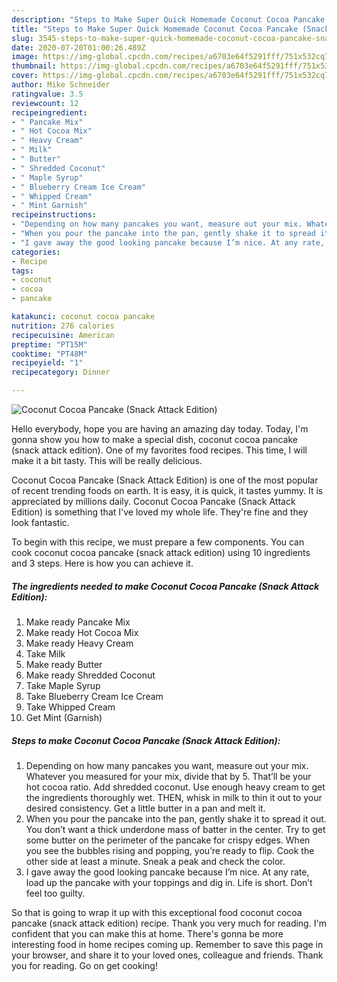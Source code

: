 ```yaml
---
description: "Steps to Make Super Quick Homemade Coconut Cocoa Pancake (Snack Attack Edition)"
title: "Steps to Make Super Quick Homemade Coconut Cocoa Pancake (Snack Attack Edition)"
slug: 3545-steps-to-make-super-quick-homemade-coconut-cocoa-pancake-snack-attack-edition
date: 2020-07-20T01:00:26.489Z
image: https://img-global.cpcdn.com/recipes/a6703e64f5291fff/751x532cq70/coconut-cocoa-pancake-snack-attack-edition-recipe-main-photo.jpg
thumbnail: https://img-global.cpcdn.com/recipes/a6703e64f5291fff/751x532cq70/coconut-cocoa-pancake-snack-attack-edition-recipe-main-photo.jpg
cover: https://img-global.cpcdn.com/recipes/a6703e64f5291fff/751x532cq70/coconut-cocoa-pancake-snack-attack-edition-recipe-main-photo.jpg
author: Mike Schneider
ratingvalue: 3.5
reviewcount: 12
recipeingredient:
- " Pancake Mix"
- " Hot Cocoa Mix"
- " Heavy Cream"
- " Milk"
- " Butter"
- " Shredded Coconut"
- " Maple Syrup"
- " Blueberry Cream Ice Cream"
- " Whipped Cream"
- " Mint Garnish"
recipeinstructions:
- "Depending on how many pancakes you want, measure out your mix. Whatever you measured for your mix, divide that by 5. That’ll be your hot cocoa ratio. Add shredded coconut. Use enough heavy cream to get the ingredients thoroughly wet. THEN, whisk in milk to thin it out to your desired consistency. Get a little butter in a pan and melt it."
- "When you pour the pancake into the pan, gently shake it to spread it out. You don’t want a thick underdone mass of batter in the center. Try to get some butter on the perimeter of the pancake for crispy edges. When you see the bubbles rising and popping, you’re ready to flip. Cook the other side at least a minute. Sneak a peak and check the color."
- "I gave away the good looking pancake because I’m nice. At any rate, load up the pancake with your toppings and dig in. Life is short. Don’t feel too guilty."
categories:
- Recipe
tags:
- coconut
- cocoa
- pancake

katakunci: coconut cocoa pancake 
nutrition: 276 calories
recipecuisine: American
preptime: "PT15M"
cooktime: "PT48M"
recipeyield: "1"
recipecategory: Dinner

---
```



![Coconut Cocoa Pancake (Snack Attack Edition)](https://img-global.cpcdn.com/recipes/a6703e64f5291fff/751x532cq70/coconut-cocoa-pancake-snack-attack-edition-recipe-main-photo.jpg)

Hello everybody, hope you are having an amazing day today. Today, I'm gonna show you how to make a special dish, coconut cocoa pancake (snack attack edition). One of my favorites food recipes. This time, I will make it a bit tasty. This will be really delicious.

Coconut Cocoa Pancake (Snack Attack Edition) is one of the most popular of recent trending foods on earth. It is easy, it is quick, it tastes yummy. It is appreciated by millions daily. Coconut Cocoa Pancake (Snack Attack Edition) is something that I've loved my whole life. They're fine and they look fantastic.




To begin with this recipe, we must prepare a few components. You can cook coconut cocoa pancake (snack attack edition) using 10 ingredients and 3 steps. Here is how you can achieve it.

<!--inarticleads1-->

##### The ingredients needed to make Coconut Cocoa Pancake (Snack Attack Edition):

1. Make ready  Pancake Mix
1. Make ready  Hot Cocoa Mix
1. Make ready  Heavy Cream
1. Take  Milk
1. Make ready  Butter
1. Make ready  Shredded Coconut
1. Take  Maple Syrup
1. Take  Blueberry Cream Ice Cream
1. Take  Whipped Cream
1. Get  Mint (Garnish)




<!--inarticleads2-->

##### Steps to make Coconut Cocoa Pancake (Snack Attack Edition):

1. Depending on how many pancakes you want, measure out your mix. Whatever you measured for your mix, divide that by 5. That’ll be your hot cocoa ratio. Add shredded coconut. Use enough heavy cream to get the ingredients thoroughly wet. THEN, whisk in milk to thin it out to your desired consistency. Get a little butter in a pan and melt it.
1. When you pour the pancake into the pan, gently shake it to spread it out. You don’t want a thick underdone mass of batter in the center. Try to get some butter on the perimeter of the pancake for crispy edges. When you see the bubbles rising and popping, you’re ready to flip. Cook the other side at least a minute. Sneak a peak and check the color.
1. I gave away the good looking pancake because I’m nice. At any rate, load up the pancake with your toppings and dig in. Life is short. Don’t feel too guilty.




So that is going to wrap it up with this exceptional food coconut cocoa pancake (snack attack edition) recipe. Thank you very much for reading. I'm confident that you can make this at home. There's gonna be more interesting food in home recipes coming up. Remember to save this page in your browser, and share it to your loved ones, colleague and friends. Thank you for reading. Go on get cooking!
